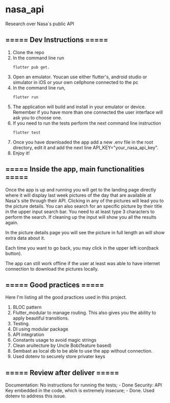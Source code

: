 # nasa_api
Research over Nasa´s public API

## ===== Dev Instructions =====

1. Clone the repo
2. In the command line run
     ```
     flutter pub get.
     ```
3. Open an emulator. Youcan use either flutter's, android studio or simulator in iOS or your own cellphone connected to the pc
4. In the command line run, 
    ```
    flutter run
    ```
5. The application will build and install in your emulator or device. Remember if you have more than one connected the user interface will ask you to choose one.
6. If you need to run the tests perform the next command line instruction
    ```
    flutter test
    ```
7. Once you have downloaded the app add a new .env file in the root directory, edit it and add the next line API_KEY="your_nasa_api_key".
8. Enjoy it!


## ===== Inside the app, main functionalities =====

Once the app is up and running you will get to the landing page directly where it will display last week pictures of the day that are available at Nasa's site through their API. Clicking in any of the pictures will lead you to the picture details. You can also search for an specific picture by their title in the upper input search bar. You need to at least type 3 characters to perform the search. If cleaning up the input will show you all the results again.
 
In the picture details page you will see the picture in full length an will show extra data about it. 

Each time you want to go back, you may click in the upper left icon(back button).

The app can still work offline if the user at least was able to have internet connection to download the pictures locally. 

## ===== Good practices =====
Here I'm listing all the good practices used in this project.  

1. BLOC pattern
2. Flutter_modular to manage routing. This also gives you the ability to apply beautiful transitions.
3. Testing.
4. DI using modular package
5. API integration
6. Constants usage to avoid magic strings
7. Clean aruitecture by Uncle Bob(feature based)
8. Sembast as local db to be able to use the app without connection.
9. Used dotenv to securely store privater keys

## ===== Review after deliver =====

Documentation: No instructions for running the tests; - Done
Security: API Key embedded in the code, which is extremely insecure;  - Done. Used dotenv to address this issue.
